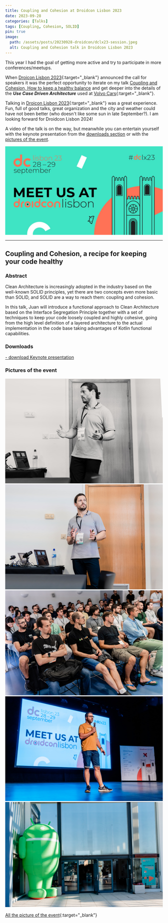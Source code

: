 ```yaml
---
title: Coupling and Cohesion at Droidcon Lisbon 2023
date: 2023-09-28
categories: [Talks]
tags: [Coupling, Cohesion, SOLID]
pin: true
image:
  path: /assets/posts/20230928-droidcon/dclx23-session.jpeg
  alt: Coupling and Cohesion talk in Droidcon Lisbon 2023
---
```


This year I had the goal of getting more active and try to participate in more conferences/meetups.

When [Droicon Lisbon 2023](https://www.lisbon.droidcon.com/){:target="_blank"} announced the call for speakers it was 
the perfect opportunity to iterate on my talk 
[Coupling and Cohesion, How to keep a healthy balance](../gdg-volvo-coupling-cohesion) and get deeper into the details 
of the _**Use Case Driven Architecture**_ used at [Volvo Cars](https://www.volvocars.com/){:target="_blank"}. 

Talking in [Droicon Lisbon 2023](https://www.lisbon.droidcon.com/){:target="_blank"} was a great experience. Fun, full 
of good talks, great organization and the city and weather could have not been better (who doesn't like some sun in late 
September?). I am looking forward for Droidcon Lisbon 2024! 

A video of the talk is on the way, but meanwhile you can entertain yourself with the keynote presentation from the 
[downloads section](#-downloads) or with the [pictures of the event](#pictures-of-the-event).

![Coupling and Cohesion talk in Droidcon Lisbon 2023](/assets/posts/20230928-droidcon/dclx23.jpeg)

---

## Coupling and Cohesion, a recipe for keeping your code healthy

### Abstract
Clean Architecture is increasingly adopted in the industry based on the well-known SOLID principles, 
yet there are two concepts even more basic than SOLID, and SOLID are a way to reach them: coupling and cohesion.

In this talk, Juan will introduce a functional approach to Clean Architecture based on the Interface Segregation 
Principle together with a set of techniques to keep your code loosely coupled and highly cohesive, going from 
the high level definition of a layered architecture to the actual implementation in the code base taking advantages 
of Kotlin functional capabilities.

### <i class="fa-solid fa-download"></i> Downloads

<a href="/assets/posts/20230928-droidcon/dclx23 - Coupling and Cohesion.key"
title="download Coupling and Cohesion.key"
download="[dekoupled][Chiaradia Juan][dclx23] Coupling and Cohesion.key">
 <i class="fa-solid fa-download"></i> - download Keynote presentation <i class="fa-solid fa-file"></i>
</a>

### Pictures of the event

![pic1](/assets/posts/20230928-droidcon/pic1.jpg)
![pic2](/assets/posts/20230928-droidcon/pic2.jpg)
![pic3](/assets/posts/20230928-droidcon/pic3.jpg)
![pic4](/assets/posts/20230928-droidcon/pic4.jpg)
![pic5](/assets/posts/20230928-droidcon/pic5.jpg)

[All the picture of the event](https://flic.kr/s/aHBqjAY3ry){:target="_blank"}





